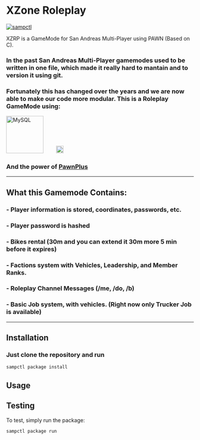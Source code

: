 # XZone Roleplay

[![sampctl](https://img.shields.io/badge/sampctl-xzonerp-2f2f2f.svg?style=for-the-badge)](https://github.com/juandiegox21/xzonerp)

<!--
Short description of your library, why it's useful, some examples, pictures or
videos. Link to your forum release thread too.

Remember: You can use "forumfmt" to convert this readme to forum BBCode!

What the sections below should be used for:

`## Installation`: Leave this section un-edited unless you have some specific
additional installation procedure.

`## Testing`: Whether your library is tested with a simple `main()` and `print`,
unit-tested, or demonstrated via prompting the player to connect, you should
include some basic information for users to try out your code in some way.

And finally, maintaining your version number`:

* Follow [Semantic Versioning](https://semver.org/)
* When you release a new version, update `VERSION` and `git tag` it
* Versioning is important for sampctl to use the version control features

Happy Pawning!
-->

 XZRP is a GameMode for San Andreas Multi-Player using PAWN (Based on C).

### In the past San Andreas Multi-Player gamemodes used to be written in one file, which made it really hard to mantain and to version it using git.

### Fortunately this has changed over the years and we are now able to make our code more modular. This is a Roleplay GameMode using:

<img width="100px" src="https://d1.awsstatic.com/asset-repository/products/amazon-rds/1024px-MySQL.ff87215b43fd7292af172e2a5d9b844217262571.png" alt="MySQL" title="MySQL" />

<img width="20px" style="margin-left: 30px" src="https://upload.wikimedia.org/wikipedia/commons/7/71/Pawn_logo.png" alt="Pawn" title="Pawn" />

### And the power of [PawnPlus][pawnplusref]

---

## What this Gamemode Contains:

### - Player information is stored, coordinates, passwords, etc.

### - Player password is hashed

### - Bikes rental (30m and you can extend it 30m more 5 min before it expires)

### - Factions system with Vehicles, Leadership, and Member Ranks.

### - Roleplay Channel Messages (/me, /do, /b)

### - Basic Job system, with vehicles. (Right now only Trucker Job is available)

---

## Installation

### Just clone the repository and run

```
sampctl package install
```

## Usage

<!--
Write your code documentation or examples here. If your library is documented in
the source code, direct users there. If not, list your API and describe it well
in this section. If your library is passive and has no API, simply omit this
section.
-->

## Testing

<!--
Depending on whether your package is tested via in-game "demo tests" or
y_testing unit-tests, you should indicate to readers what to expect below here.
-->

To test, simply run the package:

```bash
sampctl package run
```

<!-- Definitions -->

[pawnplusref]: https://github.com/illidans4/pawnplus
